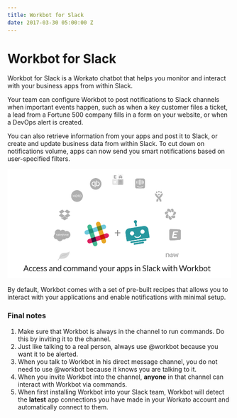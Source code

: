 ```yaml
---
title: Workbot for Slack
date: 2017-03-30 05:00:00 Z
---
```


# Workbot for Slack
Workbot for Slack is a Workato chatbot that helps you monitor and interact with your business apps from within Slack.

Your team can configure Workbot to post notifications to Slack channels when important events happen, such as when a key customer files a ticket, a lead from a Fortune 500 company fills in a form on your website, or when a DevOps alert is created.

You can also retrieve information from your apps and post it to Slack, or create and update business data from within Slack. To cut down on notifications volume, apps can now send you smart notifications based on user-specified filters.

![Workbot1](/assets/images/workbot/workbot/workbot-1.png)

By default, Workbot comes with a set of pre-built recipes that allows you to interact with your applications and enable notifications with minimal setup.

### Final notes

1. Make sure that Workbot is always in the channel to run commands. Do this by inviting it to the channel.
2. Just like talking to a real person, always use @workbot because you want it to be alerted.
3. When you talk to Workbot in his direct message channel, you do not need to use @workbot because it knows you are talking to it.
4. When you invite Workbot into the channel, **anyone** in that channel can interact with Workbot via commands.
5. When first installing Workbot into your Slack team, Workbot will detect the **latest** app connections you have made in your Workato account and automatically connect to them.
